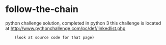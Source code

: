 # follow-the-chain
python challenge solution, completed in python 3 
this challenge is located at http://www.pythonchallenge.com/pc/def/linkedlist.php

        (look at source code for that page)

